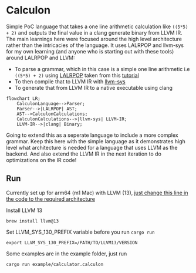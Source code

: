 # Calculon

Simple PoC language that takes a one line arithmetic calculation like `((5*5) + 2)` and outputs the final value in a clang generate binary from LLVM IR. The main learnings here were focused around the high level architecture rather than the intricacies of the language. It uses LALRPOP and llvm-sys for my own learning (and anyone who is starting out with these tools) around LALRPOP and LLVM:
- To parse a grammar, which in this case is a simple one line arithmetic i.e `((5*5) + 2)` using [LALRPOP](https://crates.io/crates/lalrpop) taken from this [tutorial](http://lalrpop.github.io/lalrpop/tutorial/004_full_expressions.html)
- To then compile that to LLVM IR with [llvm-sys](https://crates.io/crates/llvm-sys)
- To generate that from LLVM IR to a native executable using clang 

```mermaid
flowchart LR;
    CalculonLanguage-->Parser;
    Parser-->|LALRPOP| AST;
    AST-->CalculonCalculations;
    CalculonCalculations-->|llvm-sys| LLVM-IR;
    LLVM-IR-->|clang| Binary;
```

Going to extend this as a seperate language to include a more complex grammar. Keep this here with the simple language as it demonstrates high level what architecture is needed for a language that uses LLVM as the backend. And also extend the LLVM IR in the next iteration to do optimizations on the IR code! 

## Run

Currently set up for arm64 (m1 Mac) with LLVM (13), [just change this line in the code to the required architecture](https://github.com/lyledean1/calculon/blob/main/src/main.rs#L97)

Install LLVM 13
```
brew install llvm@13
```

Set LLVM_SYS_130_PREFIX variable before you run `cargo run`
```
export LLVM_SYS_130_PREFIX=/PATH/TO/LLVM13/VERSION
```

Some examples are in the example folder, just run 
```
cargo run example/calculator.calculon
```


